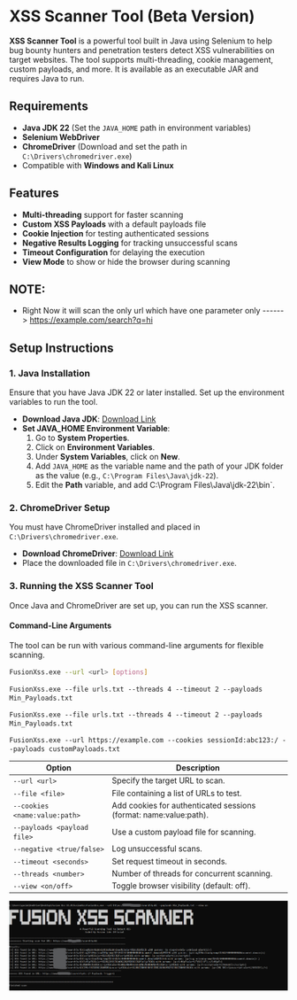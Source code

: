 # XSS Scanner Tool (Beta Version)

**XSS Scanner Tool** is a powerful tool built in Java using Selenium to help bug bounty hunters and penetration testers detect XSS vulnerabilities on target websites. The tool supports multi-threading, cookie management, custom payloads, and more. It is available as an executable JAR and requires Java to run.

## Requirements

- **Java JDK 22** (Set the `JAVA_HOME` path in environment variables)
- **Selenium WebDriver**
- **ChromeDriver** (Download and set the path in `C:\Drivers\chromedriver.exe`)
- Compatible with **Windows and Kali Linux**

## Features

- **Multi-threading** support for faster scanning
- **Custom XSS Payloads** with a default payloads file
- **Cookie Injection** for testing authenticated sessions
- **Negative Results Logging** for tracking unsuccessful scans
- **Timeout Configuration** for delaying the execution
- **View Mode** to show or hide the browser during scanning
## NOTE:
- Right Now it will scan the only url which have one parameter only ------> https://example.com/search?q=hi

## Setup Instructions

### 1. Java Installation

Ensure that you have Java JDK 22 or later installed. Set up the environment variables to run the tool.

- **Download Java JDK**: [Download Link](https://www.oracle.com/java/technologies/javase/jdk22-archive-downloads.html)
- **Set JAVA_HOME Environment Variable**:
  1. Go to **System Properties**.
  2. Click on **Environment Variables**.
  3. Under **System Variables**, click on **New**.
  4. Add `JAVA_HOME` as the variable name and the path of your JDK folder as the value (e.g., `C:\Program Files\Java\jdk-22`).
  5. Edit the **Path** variable, and add C:\Program Files\Java\jdk-22\bin`.

### 2. ChromeDriver Setup

You must have ChromeDriver installed and placed in `C:\Drivers\chromedriver.exe`.

- **Download ChromeDriver**: [Download Link](https://drive.google.com/drive/folders/1iky5txX0ZqsXQyla2hekqDihmChaR3Ch?usp=drive_link)
- Place the downloaded file in `C:\Drivers\chromedriver.exe`.

### 3. Running the XSS Scanner Tool

Once Java and ChromeDriver are set up, you can run the XSS scanner.

#### Command-Line Arguments

The tool can be run with various command-line arguments for flexible scanning.

```bash
FusionXss.exe --url <url> [options]
```
```
FusionXss.exe --file urls.txt --threads 4 --timeout 2 --payloads Min_Payloads.txt
```
```
FusionXss.exe --file urls.txt --threads 4 --timeout 2 --payloads Min_Payloads.txt
```
```
FusionXss.exe --url https://example.com --cookies sessionId:abc123:/ --payloads customPayloads.txt
```


| Option                         | Description                                                         |
|--------------------------------|---------------------------------------------------------------------|
| `--url <url>`                  | Specify the target URL to scan.                                     |
| `--file <file>`                | File containing a list of URLs to test.                             |
| `--cookies <name:value:path>`  | Add cookies for authenticated sessions (format: name:value:path).   |
| `--payloads <payload file>`    | Use a custom payload file for scanning.                             |
| `--negative <true/false>`      | Log unsuccessful scans.                                             |
| `--timeout <seconds>`          | Set request timeout in seconds.                                     |
| `--threads <number>`           | Number of threads for concurrent scanning.                          |
| `--view <on/off>`              | Toggle browser visibility (default: off).                           |

![XSS Scanner](https://github.com/mr-kasim-mehar/myimgs/blob/main/Git.png)
